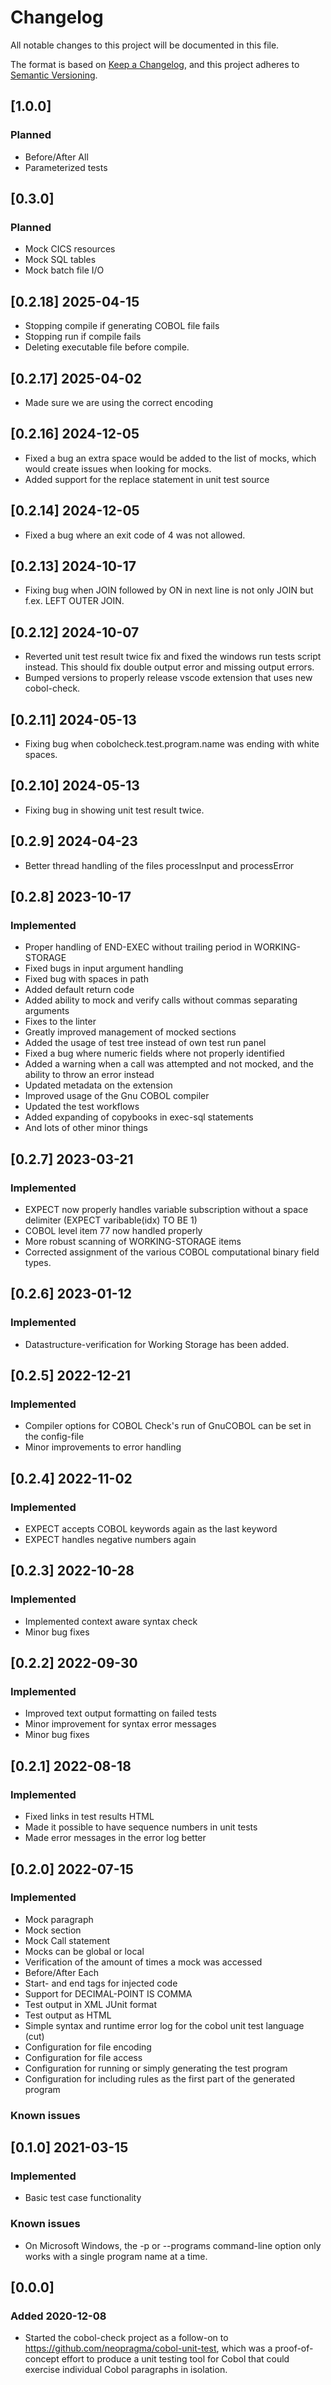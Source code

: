 # Changelog

All notable changes to this project will be documented in this file.

The format is based on [Keep a Changelog](https://keepachangelog.com/en/1.0.0/),
and this project adheres to [Semantic Versioning](https://semver.org/spec/v2.0.0.html).

## \[1.0.0\]

### Planned

- Before/After All
- Parameterized tests

## \[0.3.0\]

### Planned

- Mock CICS resources
- Mock SQL tables
- Mock batch file I/O

## \[0.2.18\] 2025-04-15
- Stopping compile if generating COBOL file fails
- Stopping run if compile fails
- Deleting executable file before compile.

## \[0.2.17\] 2025-04-02
- Made sure we are using the correct encoding

## \[0.2.16\] 2024-12-05
- Fixed a bug an extra space would be added to the list of mocks, which would create issues when looking for mocks.
- Added support for the replace statement in unit test source

## \[0.2.14\] 2024-12-05
- Fixed a bug where an exit code of 4 was not allowed.

## \[0.2.13\] 2024-10-17
- Fixing bug when JOIN followed by ON in next line is not only JOIN but f.ex. LEFT OUTER JOIN.

## \[0.2.12\] 2024-10-07
- Reverted unit test result twice fix and fixed the windows run tests script instead. This should fix double output error and missing output errors.
- Bumped versions to properly release vscode extension that uses new cobol-check. 

## \[0.2.11\] 2024-05-13
- Fixing bug when cobolcheck.test.program.name was ending with white spaces.

## \[0.2.10\] 2024-05-13
- Fixing bug in showing unit test result twice.

## \[0.2.9\] 2024-04-23
- Better thread handling of the files processInput and processError 


## \[0.2.8\] 2023-10-17
### Implemented
- Proper handling of END-EXEC without trailing period in WORKING-STORAGE
- Fixed bugs in input argument handling
- Fixed bug with spaces in path
- Added default return code
- Added ability to mock and verify calls without commas separating arguments
- Fixes to the linter
- Greatly improved management of mocked sections
- Added the usage of test tree instead of own test run panel
- Fixed a bug where numeric fields where not properly identified
- Added a warning when a call was attempted and not mocked, and the ability to throw an error instead
- Updated metadata on the extension
- Improved usage of the Gnu COBOL compiler
- Updated the test workflows
- Added expanding of copybooks in exec-sql statements
- And lots of other minor things

## \[0.2.7\] 2023-03-21
### Implemented
- EXPECT now properly handles variable subscription without a space delimiter (EXPECT varibable(idx) TO BE 1)
- COBOL level item 77 now handled properly 
- More robust scanning of WORKING-STORAGE items
- Corrected assignment of the various COBOL computational binary field types.

## \[0.2.6\] 2023-01-12
### Implemented
- Datastructure-verification for Working Storage has been added.

## \[0.2.5\] 2022-12-21
### Implemented
- Compiler options for COBOL Check's run of GnuCOBOL can be set in the config-file
- Minor improvements to error handling

## \[0.2.4\] 2022-11-02
### Implemented
- EXPECT accepts COBOL keywords again as the last keyword 
- EXPECT handles negative numbers again
 
## \[0.2.3\] 2022-10-28
### Implemented
- Implemented context aware syntax check
- Minor bug fixes

## \[0.2.2\] 2022-09-30
### Implemented
- Improved text output formatting on failed tests
- Minor improvement for syntax error messages
- Minor bug fixes

## \[0.2.1\] 2022-08-18
### Implemented
- Fixed links in test results HTML
- Made it possible to have sequence numbers in unit tests
- Made error messages in the error log better


## \[0.2.0\] 2022-07-15
### Implemented
- Mock paragraph
- Mock section
- Mock Call statement
- Mocks can be global or local
- Verification of the amount of times a mock was accessed
- Before/After Each
- Start- and end tags for injected code
- Support for DECIMAL-POINT IS COMMA
- Test output in XML JUnit format
- Test output as HTML
- Simple syntax and runtime error log for the cobol unit test language (cut)
- Configuration for file encoding
- Configuration for file access
- Configuration for running or simply generating the test program
- Configuration for including rules as the first part of the generated program

### Known issues



## \[0.1.0\] 2021-03-15

### Implemented

- Basic test case functionality 

### Known issues 

- On Microsoft Windows, the -p or --programs command-line option only works with a single program name at a time.

## \[0.0.0\]

### Added 2020-12-08

- Started the cobol-check project as a follow-on to https://github.com/neopragma/cobol-unit-test, which was a proof-of-concept effort to produce a unit testing tool for Cobol that could exercise individual Cobol paragraphs in isolation.

